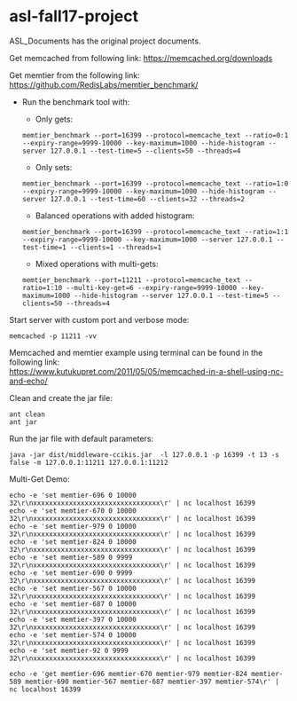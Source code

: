 # asl-fall17-project

ASL_Documents has the original project documents.

Get memcached from following link:
https://memcached.org/downloads

Get memtier from the following link:
https://github.com/RedisLabs/memtier_benchmark/


* Run the benchmark tool with:

	* Only gets:
	```
	memtier_benchmark --port=16399 --protocol=memcache_text --ratio=0:1 --expiry-range=9999-10000 --key-maximum=1000 --hide-histogram --server 127.0.0.1 --test-time=5 --clients=50 --threads=4
	```

	* Only sets:
	```
	memtier_benchmark --port=16399 --protocol=memcache_text --ratio=1:0 --expiry-range=9999-10000 --key-maximum=1000 --hide-histogram --server 127.0.0.1 --test-time=60 --clients=32 --threads=2
	```

	* Balanced operations with added histogram:  
	```
	memtier_benchmark --port=16399 --protocol=memcache_text --ratio=1:1 --expiry-range=9999-10000 --key-maximum=1000 --server 127.0.0.1 --test-time=1 --clients=1 --threads=1
	```

	* Mixed operations with multi-gets:
	```
	memtier_benchmark --port=11211 --protocol=memcache_text --ratio=1:10 --multi-key-get=6 --expiry-range=9999-10000 --key-maximum=1000 --hide-histogram --server 127.0.0.1 --test-time=5 --clients=50 --threads=4
	```


Start server with custom port and verbose mode:
```
memcached -p 11211 -vv
```

Memcached and memtier example using terminal can be found in the following link:  
https://www.kutukupret.com/2011/05/05/memcached-in-a-shell-using-nc-and-echo/



Clean and create the jar file:
```
ant clean
ant jar
```


Run the jar file with default parameters:  
```
java -jar dist/middleware-ccikis.jar  -l 127.0.0.1 -p 16399 -t 13 -s false -m 127.0.0.1:11211 127.0.0.1:11212
```


Multi-Get Demo:
```
echo -e 'set memtier-696 0 10000 32\r\nxxxxxxxxxxxxxxxxxxxxxxxxxxxxxxxx\r' | nc localhost 16399
echo -e 'set memtier-670 0 10000 32\r\nxxxxxxxxxxxxxxxxxxxxxxxxxxxxxxxx\r' | nc localhost 16399
echo -e 'set memtier-979 0 10000 32\r\nxxxxxxxxxxxxxxxxxxxxxxxxxxxxxxxx\r' | nc localhost 16399
echo -e 'set memtier-824 0 10000 32\r\nxxxxxxxxxxxxxxxxxxxxxxxxxxxxxxxx\r' | nc localhost 16399
echo -e 'set memtier-589 0 9999 32\r\nxxxxxxxxxxxxxxxxxxxxxxxxxxxxxxxx\r' | nc localhost 16399
echo -e 'set memtier-690 0 9999 32\r\nxxxxxxxxxxxxxxxxxxxxxxxxxxxxxxxx\r' | nc localhost 16399
echo -e 'set memtier-567 0 10000 32\r\nxxxxxxxxxxxxxxxxxxxxxxxxxxxxxxxx\r' | nc localhost 16399
echo -e 'set memtier-687 0 10000 32\r\nxxxxxxxxxxxxxxxxxxxxxxxxxxxxxxxx\r' | nc localhost 16399
echo -e 'set memtier-397 0 10000 32\r\nxxxxxxxxxxxxxxxxxxxxxxxxxxxxxxxx\r' | nc localhost 16399
echo -e 'set memtier-574 0 10000 32\r\nxxxxxxxxxxxxxxxxxxxxxxxxxxxxxxxx\r' | nc localhost 16399
echo -e 'set memtier-92 0 9999 32\r\nxxxxxxxxxxxxxxxxxxxxxxxxxxxxxxxx\r' | nc localhost 16399

echo -e 'get memtier-696 memtier-670 memtier-979 memtier-824 memtier-589 memtier-690 memtier-567 memtier-687 memtier-397 memtier-574\r' | nc localhost 16399

```
